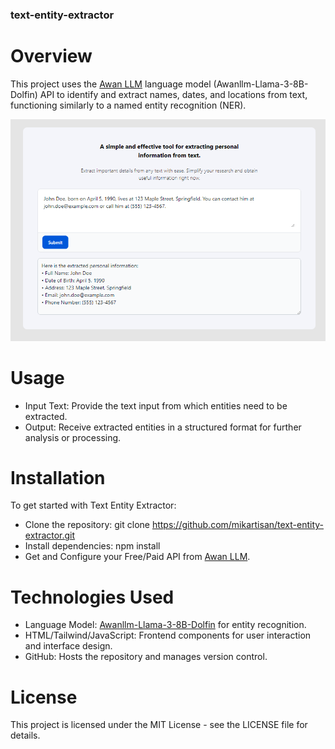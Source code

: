 ### text-entity-extractor

# Overview
This project uses the [Awan LLM](https://www.awanllm.com/) language model (Awanllm-Llama-3-8B-Dolfin) API to identify and extract names, dates, and locations from text, functioning similarly to a named entity recognition (NER).

![Local Image](/images/example.PNG)

# Usage
- Input Text: Provide the text input from which entities need to be extracted.
- Output: Receive extracted entities in a structured format for further analysis or processing.

# Installation
To get started with Text Entity Extractor:
- Clone the repository: git clone https://github.com/mikartisan/text-entity-extractor.git
- Install dependencies: npm install
- Get and Configure your Free/Paid API from [Awan LLM](https://www.awanllm.com/).
  
# Technologies Used
- Language Model: [Awanllm-Llama-3-8B-Dolfin](https://www.awanllm.com/) for entity recognition.
- HTML/Tailwind/JavaScript: Frontend components for user interaction and interface design.
- GitHub: Hosts the repository and manages version control.
  
# License
This project is licensed under the MIT License - see the LICENSE file for details.
